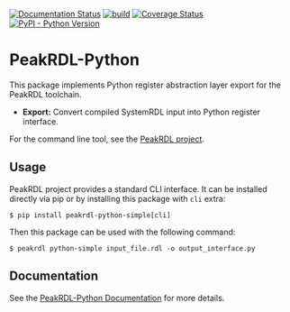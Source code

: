 [![Documentation Status](https://readthedocs.org/projects/peakrdl-python-simple/badge/?version=latest)](http://peakrdl-python-simple.readthedocs.io)
[![build](https://github.com/MarekPikula/PeakRDL-Python-simple/workflows/build/badge.svg)](https://github.com/MarekPikula/PeakRDL-Python-simple/actions?query=workflow%3Abuild+branch%3Amain)
[![Coverage Status](https://coveralls.io/repos/github/MarekPikula/PeakRDL-Python-simple/badge.svg?branch=main)](https://coveralls.io/github/MarekPikula/PeakRDL-Python-simple?branch=main)
[![PyPI - Python Version](https://img.shields.io/pypi/pyversions/peakrdl-python-simple.svg)](https://pypi.org/project/peakrdl-python-simple)

# PeakRDL-Python

This package implements Python register abstraction layer export for the
PeakRDL toolchain.

- **Export:** Convert compiled SystemRDL input into Python register interface.

For the command line tool, see the [PeakRDL
project](https://peakrdl.readthedocs.io).

## Usage

PeakRDL project provides a standard CLI interface. It can be installed directly
via pip or by installing this package with `cli` extra:

    $ pip install peakrdl-python-simple[cli]

Then this package can be used with the following command:

    $ peakrdl python-simple input_file.rdl -o output_interface.py

## Documentation

See the [PeakRDL-Python Documentation](http://peakrdl-python.readthedocs.io)
for more details.
